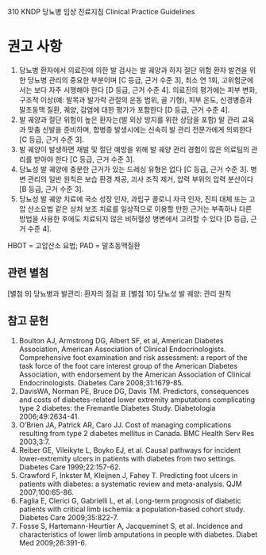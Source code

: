 310 KNDP 당뇨병 임상 진료지침 Clinical Practice Guidelines

# 권고 사항
1.  당뇨병 환자에서 의료진에 의한 발 검사는 발 궤양과 하지 절단 위험 환자 발견을 위한 당뇨병 관리의 중요한 부분이며 [C 등급, 근거 수준 3], 최소 연 1회, 고위험군에서는 보다 자주 시행해야 한다 [D 등급, 근거 수준 4]. 의료진의 평가에는 피부 변화, 구조적 이상(예: 발목과 발가락 관절의 운동 범위, 골 기형), 피부 온도, 신경병증과 말초동맥 질환, 궤양, 감염에 대한 평가가 포함한다 [D 등급, 근거 수준 4].
2.  발 궤양과 절단 위험이 높은 환자는(발 외상 방지를 위한 상담을 포함) 발 관리 교육과 맞춤 신발을 준비하며, 합병증 발생시에는 신속히 발 관리 전문가에게 의뢰한다 [C 등급, 근거 수준 3].
3.  발 궤양이 발생하면 재발 및 절단 예방을 위해 발 궤양 관리 경험이 많은 의료팀의 관리를 받아야 한다 [C 등급, 근거 수준 3].
4.  당뇨성 발 궤양에 충분한 근거가 있는 드레싱 유형은 없다 [C 등급, 근거 수준 3]. 병변 관리의 일반 원칙은 보습 환경 제공, 괴사 조직 제거, 압력 부위의 압력 분산이다 [B 등급, 근거 수준 3].
5.  당뇨성 발 궤양 치료에 국소 성장 인자, 과립구 콜로니 자극 인자, 진피 대체 또는 고압 산소요법 같은 상처 보조 치료를 일상적으로 이용할 만한 근거는 부족하나 다른 방법을 사용한 후에도 치료되지 않은 비허혈성 병변에서 고려할 수 있다 [D 등급, 근거 수준 4].

HBOT = 고압산소 요법; PAD = 말초동맥질환

## 관련 별첨
[별첨 9] 당뇨병과 발관리: 환자의 점검 표
[별첨 10] 당뇨성 발 궤양: 관리 원칙

## 참고 문헌
1.  Boulton AJ, Armstrong DG, Albert SF, et al, American Diabetes Association, American Association of Clinical Endocrinologists. Comprehensive foot examination and risk assessment: a report of the task force of the foot care interest group of the American Diabetes Association, with endorsement by the American Association of Clinical Endocrinologists. Diabetes Care 2008;31:1679-85.
2.  DavisWA, Norman PE, Bruce DG, Davis TM. Predictors, consequences and costs of diabetes-related lower extremity amputations complicating type 2 diabetes: the Fremantle Diabetes Study. Diabetologia 2006;49:2634-41.
3.  O’Brien JA, Patrick AR, Caro JJ. Cost of managing complications resulting from type 2 diabetes mellitus in Canada. BMC Health Serv Res 2003;3:7.
4.  Reiber GE, Vileikyte L, Boyko EJ, et al. Causal pathways for incident lower-extremity ulcers in patients with diabetes from two settings. Diabetes Care 1999;22:157-62.
5.  Crawford F, Inkster M, Kleijnen J, Fahey T. Predicting foot ulcers in patients with diabetes: a systematic review and meta-analysis. QJM 2007;100:65-86.
6.  Faglia E, Clerici G, Gabrielli L, et al. Long-term prognosis of diabetic patients with critical limb ischemia: a population-based cohort study. Diabetes Care 2009;35:822-7.
7.  Fosse S, Hartemann-Heurtier A, Jacqueminet S, et al. Incidence and characteristics of lower limb amputations in people with diabetes. Diabet Med 2009;26:391-6.